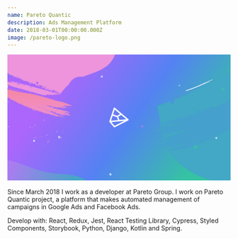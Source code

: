 ```yaml
---
name: Pareto Quantic
description: Ads Management Platform
date: 2018-03-01T00:00:00.000Z
image: /pareto-logo.png
---
```


![Pareto Quantic](/static/assets/img/pareto-project.png)

Since March 2018 I work as a developer at Pareto Group. I work on Pareto Quantic project, a platform that makes automated management of campaigns in Google Ads and Facebook Ads.  

Develop with: React, Redux, Jest, React Testing Library, Cypress, Styled Components, Storybook,
Python, Django, Kotlin and Spring.
